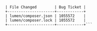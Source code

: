 ```+---------------------+------------+
| File Changed        | Bug Ticket |
+---------------------+------------+
| lumen/composer.json | 1055572    |
| lumen/composer.lock | 1055572    |
+---------------------+------------+```
